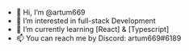 - 👋 Hi, I’m @artum669
- 👀 I’m interested in full-stack Development
- 🌱 I’m currently learning [React] & [Typescript]
- 📫 You can reach me by Discord: artum669#6189

<!---
artum669/artum669 is a ✨ special ✨ repository because its `README.md` (this file) appears on your GitHub profile.
You can click the Preview link to take a look at your changes.
--->
